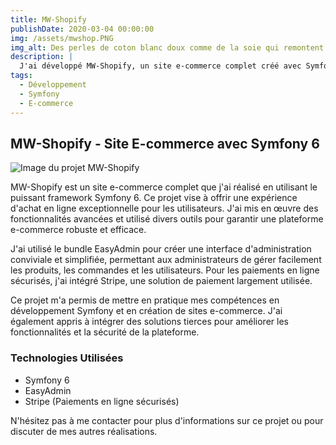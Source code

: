 ```yaml
---
title: MW-Shopify
publishDate: 2020-03-04 00:00:00
img: /assets/mwshop.PNG
img_alt: Des perles de coton blanc doux comme de la soie qui remontent sous un éclairage vibrant
description: |
  J'ai développé MW-Shopify, un site e-commerce complet créé avec Symfony 6. J'ai utilisé le bundle EasyAdmin pour simplifier la gestion, et j'ai intégré Stripe pour les paiements en ligne.
tags:
  - Développement
  - Symfony
  - E-commerce
---
```


## MW-Shopify - Site E-commerce avec Symfony 6

![Image du projet MW-Shopify](/assets/shop2.PNG)

MW-Shopify est un site e-commerce complet que j'ai réalisé en utilisant le puissant framework Symfony 6. Ce projet vise à offrir une expérience d'achat en ligne exceptionnelle pour les utilisateurs. J'ai mis en œuvre des fonctionnalités avancées et utilisé divers outils pour garantir une plateforme e-commerce robuste et efficace.

J'ai utilisé le bundle EasyAdmin pour créer une interface d'administration conviviale et simplifiée, permettant aux administrateurs de gérer facilement les produits, les commandes et les utilisateurs. Pour les paiements en ligne sécurisés, j'ai intégré Stripe, une solution de paiement largement utilisée.

Ce projet m'a permis de mettre en pratique mes compétences en développement Symfony et en création de sites e-commerce. J'ai également appris à intégrer des solutions tierces pour améliorer les fonctionnalités et la sécurité de la plateforme.

### Technologies Utilisées

- Symfony 6
- EasyAdmin
- Stripe (Paiements en ligne sécurisés)

N'hésitez pas à me contacter pour plus d'informations sur ce projet ou pour discuter de mes autres réalisations.
